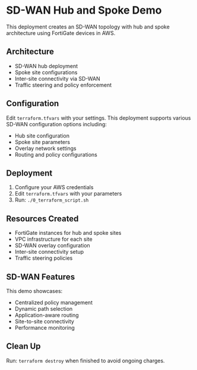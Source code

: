 # SD-WAN Hub and Spoke Demo

This deployment creates an SD-WAN topology with hub and spoke architecture using FortiGate devices in AWS.

## Architecture

- SD-WAN hub deployment
- Spoke site configurations
- Inter-site connectivity via SD-WAN
- Traffic steering and policy enforcement

## Configuration

Edit `terraform.tfvars` with your settings. This deployment supports various SD-WAN configuration options including:

- Hub site configuration
- Spoke site parameters
- Overlay network settings
- Routing and policy configurations

## Deployment

1. Configure your AWS credentials
2. Edit `terraform.tfvars` with your parameters
3. Run: `./0_terraform_script.sh`

## Resources Created

- FortiGate instances for hub and spoke sites
- VPC infrastructure for each site
- SD-WAN overlay configuration
- Inter-site connectivity setup
- Traffic steering policies

## SD-WAN Features

This demo showcases:
- Centralized policy management
- Dynamic path selection
- Application-aware routing
- Site-to-site connectivity
- Performance monitoring

## Clean Up

Run: `terraform destroy` when finished to avoid ongoing charges.

